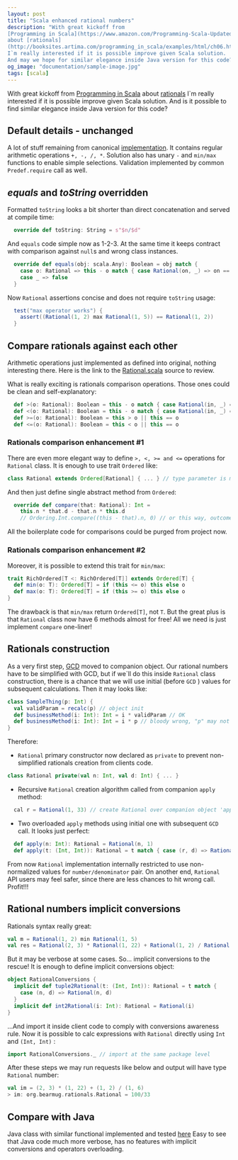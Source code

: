 ```yaml
---
layout: post
title: "Scala enhanced rational numbers"
description: "With great kickoff from
[Programming in Scala](https://www.amazon.com/Programming-Scala-Updated-2-12/dp/0981531687)
about [rationals]
(http://booksites.artima.com/programming_in_scala/examples/html/ch06.html)
I`m really interested if it is possible improve given Scala solution.
And may we hope for similar elegance inside Java version for this code?"
og_image: "documentation/sample-image.jpg"
tags: [scala]
---
```


With great kickoff from
[Programming in Scala](https://www.amazon.com/Programming-Scala-Updated-2-12/dp/0981531687)
about [rationals](http://booksites.artima.com/programming_in_scala/examples/html/ch06.html)
I`m really interested if it is possible improve given Scala solution. And
is it possible to find similar elegance inside Java version for this code?

## Default details - unchanged
A lot of stuff remaining from canonical
[implementation](http://booksites.artima.com/programming_in_scala/examples/html/ch06.html).
It contains regular arithmetic operations ``+, -, /, *``.
Solution also has unary ``-`` and ``min/max`` functions to enable simple selections.
Validation implemented by common ``Predef.require`` call as well.

## *equals* and *toString* overridden
Formatted ``toString`` looks a bit shorter than direct concatenation and served at compile time:
```scala
  override def toString: String = s"$n/$d"
```

And ``equals`` code simple now as 1-2-3.
At the same time it keeps contract with comparison against ``null``s and wrong class instances.
```scala
  override def equals(obj: scala.Any): Boolean = obj match {
    case o: Rational => this - o match { case Rational(on, _) => on == 0 }
    case _ => false
  }
```
Now ``Rational`` assertions concise and does not require ``toString`` usage:
```scala
  test("max operator works") {
    assert((Rational(1, 2) max Rational(1, 5)) == Rational(1, 2))
  }
```

## Compare rationals against each other
Arithmetic operations just implemented as defined into original, nothing interesting there.
Here is the link to the [Rational.scala](../src/main/scala/org/bearmug/rationals/Rational.scala) source to review.

What is really exciting is rationals comparison operations.
Those ones could be clean and self-explanatory:
```scala
  def >(o: Rational): Boolean = this - o match { case Rational(in, _) => in > 0 }
  def <(o: Rational): Boolean = this - o match { case Rational(in, _) => in < 0 }
  def >=(o: Rational): Boolean = this > o || this == o
  def <=(o: Rational): Boolean = this < o || this == o
```

### Rationals comparison enhancement #1
There are even more elegant way to define ``>, <, >= and <=`` operations for ``Rational`` class.
It is enough to use trait ``Ordered`` like:
```scala
class Rational extends Ordered[Rational] { ... } // type parameter is mandatory
```
And then just define single abstract method from ``Ordered``:
```scala
  override def compare(that: Rational): Int =
    this.n * that.d - that.n * this.d
    // Ordering.Int.compare((this - that).n, 0) // or this way, outcome is the same
```
All the boilerplate code for comparisons could be purged from project now.

### Rationals comparison enhancement #2
Moreover, it is possible to extend this trait for ``min/max``:
```scala
trait RichOrdered[T <: RichOrdered[T]] extends Ordered[T] {
  def min(o: T): Ordered[T] = if (this <= o) this else o
  def max(o: T): Ordered[T] = if (this >= o) this else o
}
```
The drawback is that ``min/max`` return ``Ordered[T]``, not ``T``.
But the great plus is that ``Rational`` class now have 6 methods almost for free!
All we need is just implement ``compare`` one-liner!

## Rationals construction
As a very first step, [GCD](https://en.wikipedia.org/wiki/Greatest_common_divisor) moved to companion object.
Our rational numbers have to be simplified with GCD, but if we`ll do this inside ``Rational``
class construction, there is a chance that we will use initial (before ``GCD`` ) values for subsequent calculations.
Then it may looks like:
```scala
class SampleThing(p: Int) {
  val validParam = recalc(p) // object init
  def businessMethod(i: Int): Int = i * validParam // OK
  def businessMethod(i: Int): Int = i * p // bloody wrong, "p" may not be used
}
```
Therefore:
- ``Rational`` primary constructor now declared as ``private`` to prevent non-simplified rationals creation from clients code.
```scala
class Rational private(val n: Int, val d: Int) { ... }
```
- Recursive ``Rational`` creation algorithm called from companion ``apply`` method:
```scala
  cal r = Rational(1, 33) // create Rational over companion object 'apply' calll
```
- Two overloaded ``apply`` methods using initial one with subsequent ``GCD`` call.
It looks just perfect:
```scala
  def apply(n: Int): Rational = Rational(n, 1)
  def apply(t: (Int, Int)): Rational = t match { case (r, d) => Rational(r, d) }
```

From now ``Rational`` implementation internally restricted to use non-normalized values for ``number/denominator`` pair.
On another end, ``Rational`` API users may feel safer, since there are less chances to hit wrong call.
Profit!!!

## Rational numbers implicit conversions
Rationals syntax really great:
```scala
val m = Rational(1, 2) min Rational(1, 5)
val res = Rational(2, 3) * Rational(1, 22) + Rational(1, 2) / Rational(1, 6)   
```
But it may be verbose at some cases. So... implicit conversions to the rescue!
It is enough to define implicit conversions object:
```scala
object RationalConversions {
  implicit def tuple2Rational(t: (Int, Int)): Rational = t match {
    case (n, d) => Rational(n, d)
  }
  implicit def int2Rational(i: Int): Rational = Rational(i)
}
```

...And import it inside client code to comply with conversions awareness rule.
Now it is possible to calc expressions with ``Rational`` directly using ``Int`` and ``(Int, Int)`` :
```scala
import RationalConversions._ // import at the same package level
```

After these steps we may run requests like below and output will have type ``Rational`` number:
```scala
val im = (2, 3) * (1, 22) + (1, 2) / (1, 6)
> im: org.bearmug.rationals.Rational = 100/33
```

## Compare with Java
Java class with similar functional implemented and tested [here](../src/main/java/org/bearmug/rationals/RationalJ.java)
Easy to see that Java code much more verbose, has no features with implicit conversions and operators overloading.
